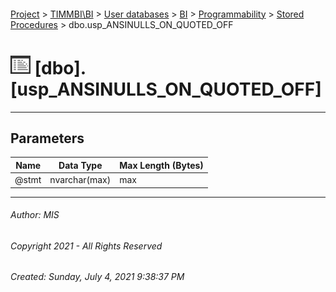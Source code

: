 #### 

[Project](../../../../../index.md) > [TIMMBI\\BI](../../../../index.md) > [User databases](../../../index.md) > [BI](../../index.md) > [Programmability](../index.md) > [Stored Procedures](Stored_Procedures.md) > dbo.usp_ANSINULLS_ON_QUOTED_OFF

# ![Stored Procedures](../../../../../Images/StoredProcedure32.png) [dbo].[usp_ANSINULLS_ON_QUOTED_OFF]

---

## <a name="#parameters"></a>Parameters

| Name | Data Type | Max Length (Bytes) |
|---|---|---|
| @stmt | nvarchar(max) | max |


---

###### Author:  MIS

###### Copyright 2021 - All Rights Reserved

###### Created: Sunday, July 4, 2021 9:38:37 PM

